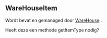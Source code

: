 ## WareHouseItem ##

Wordt bevat en gemanaged door [WareHouse](WareHouse.md) .

Heeft deze een methode getItemType nodig?